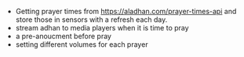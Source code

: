 - Getting prayer times from https://aladhan.com/prayer-times-api and store those in sensors with a refresh each day.
- stream adhan to media players when it is time to pray
- a pre-anoucment before pray
- setting different volumes for each prayer
